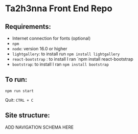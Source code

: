 # Ta2h3nna Front End Repo

## Requirements: 
- Internet connection for fonts (optional)
- `npm` 
- `node`: version 16.0 or higher
- `lightgallery`: to install run `npm install lightgallery`
- `react-bootstrap` : to install I ran `npm install react-bootstrap
- `bootstrap`: to install I ran `npm install bootstrap`
## To run: 
`npm run start`

Quit: `CTRL + C`

## Site structure: 
ADD NAVIGATION SCHEMA HERE

